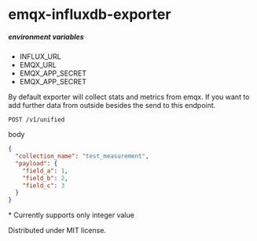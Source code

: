 # emqx-influxdb-exporter

##### environment variables
- INFLUX_URL
- EMQX_URL
- EMQX_APP_SECRET
- EMQX_APP_SECRET


By default exporter will collect stats and metrics from emqx.
If you want to add further data from outside besides the send to this
endpoint.

```text
POST /v1/unified
```
body
```json
{
  "collection_name": "test_measurement",
  "payload": {
    "field_a": 1,
    "field_b": 2,
    "field_c": 3
  }
}
```

\* Currently supports only integer value

Distributed under MIT license.
